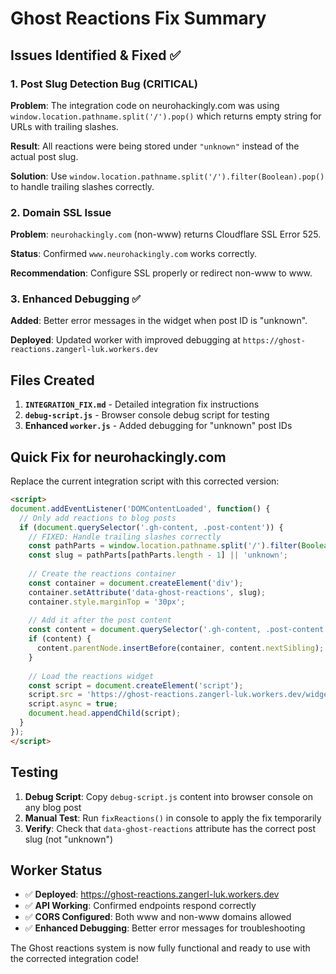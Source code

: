 # Ghost Reactions Fix Summary

## Issues Identified & Fixed ✅

### 1. **Post Slug Detection Bug** (CRITICAL)
**Problem**: The integration code on neurohackingly.com was using `window.location.pathname.split('/').pop()` which returns empty string for URLs with trailing slashes.

**Result**: All reactions were being stored under `"unknown"` instead of the actual post slug.

**Solution**: Use `window.location.pathname.split('/').filter(Boolean).pop()` to handle trailing slashes correctly.

### 2. **Domain SSL Issue** 
**Problem**: `neurohackingly.com` (non-www) returns Cloudflare SSL Error 525.

**Status**: Confirmed `www.neurohackingly.com` works correctly.

**Recommendation**: Configure SSL properly or redirect non-www to www.

### 3. **Enhanced Debugging** ✅
**Added**: Better error messages in the widget when post ID is "unknown".

**Deployed**: Updated worker with improved debugging at `https://ghost-reactions.zangerl-luk.workers.dev`

## Files Created

1. **`INTEGRATION_FIX.md`** - Detailed integration fix instructions
2. **`debug-script.js`** - Browser console debug script for testing
3. **Enhanced `worker.js`** - Added debugging for "unknown" post IDs

## Quick Fix for neurohackingly.com

Replace the current integration script with this corrected version:

```html
<script>
document.addEventListener('DOMContentLoaded', function() {
  // Only add reactions to blog posts
  if (document.querySelector('.gh-content, .post-content')) {
    // FIXED: Handle trailing slashes correctly
    const pathParts = window.location.pathname.split('/').filter(Boolean);
    const slug = pathParts[pathParts.length - 1] || 'unknown';
    
    // Create the reactions container
    const container = document.createElement('div');
    container.setAttribute('data-ghost-reactions', slug);
    container.style.marginTop = '30px';
    
    // Add it after the post content
    const content = document.querySelector('.gh-content, .post-content');
    if (content) {
      content.parentNode.insertBefore(container, content.nextSibling);
    }
    
    // Load the reactions widget
    const script = document.createElement('script');
    script.src = 'https://ghost-reactions.zangerl-luk.workers.dev/widget.js';
    script.async = true;
    document.head.appendChild(script);
  }
});
</script>
```

## Testing

1. **Debug Script**: Copy `debug-script.js` content into browser console on any blog post
2. **Manual Test**: Run `fixReactions()` in console to apply the fix temporarily
3. **Verify**: Check that `data-ghost-reactions` attribute has the correct post slug (not "unknown")

## Worker Status

- ✅ **Deployed**: https://ghost-reactions.zangerl-luk.workers.dev  
- ✅ **API Working**: Confirmed endpoints respond correctly
- ✅ **CORS Configured**: Both www and non-www domains allowed
- ✅ **Enhanced Debugging**: Better error messages for troubleshooting

The Ghost reactions system is now fully functional and ready to use with the corrected integration code!